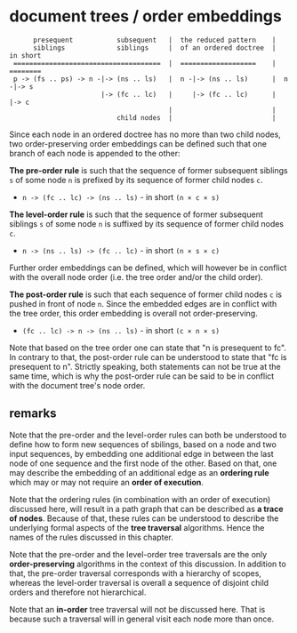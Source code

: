 
# document trees / order embeddings

```
      presequent           subsequent   |  the reduced pattern    |
      siblings             siblings     |  of an ordered doctree  |  in short
 =====================================  |  ===================    |  ========
 p -> (fs .. ps) -> n -|-> (ns .. ls)   |  n -|-> (ns .. ls)      |  n -|-> s
                       |-> (fc .. lc)   |     |-> (fc .. lc)      |     |-> c
                                        |                         |
                           child nodes  |                         |
```

Since each node in an ordered doctree has no more than two child nodes, two
order-preserving order embeddings can be defined such that one branch of each
node is appended to the other:

**The pre-order rule** is such that the sequence of former subsequent siblings
`s` of some node `n` is prefixed by its sequence of former child nodes `c`.

* `n -> (fc .. lc) -> (ns .. ls)` - in short `(n × c × s)`

**The level-order rule** is such that the sequence of former subsequent siblings
`s` of some node `n` is suffixed by its sequence of former child nodes `c`.

* `n -> (ns .. ls) -> (fc .. lc)` - in short `(n × s × c)`

Further order embeddings can be defined, which will however be in conflict with
the overall node order (i.e. the tree order and/or the child order).

**The post-order rule** is such that each sequence of former child nodes `c`
is pushed in front of node `n`. Since the embedded edges are in conflict with
the tree order, this order embedding is overall not order-preserving.

* `(fc .. lc) -> n -> (ns .. ls)` - in short `(c × n × s)`

Note that based on the tree order one can state that "n is presequent to fc".
In contrary to that, the post-order rule can be understood to state that "fc
is presequent to n". Strictly speaking, both statements can not be true at the
same time, which is why the post-order rule can be said to be in conflict with
the document tree's node order.

<!-- ======================================================================= -->
## remarks

Note that the pre-order and the level-order rules can both be understood to
define how to form new sequences of sbilings, based on a node and two input
sequences, by embedding one additional edge in between the last node of one
sequence and the first node of the other. Based on that, one may describe
the embedding of an additional edge as an **ordering rule** which may or
may not require an **order of execution**.

Note that the ordering rules (in combination with an order of execution)
discussed here, will result in a path graph that can be described as
**a trace of nodes**. Because of that, these rules can be understood to
describe the underlying formal aspects of the **tree traversal** algorithms.
Hence the names of the rules discussed in this chapter.

Note that the pre-order and the level-order tree traversals are the only
**order-preserving** algorithms in the context of this discussion. In
addition to that, the pre-order traversal corresponds with a hierarchy of
scopes, whereas the level-order traversal is overall a sequence of disjoint
child orders and therefore not hierarchical.

Note that an **in-order** tree traversal will not be discussed here. That is
because such a traversal will in general visit each node more than once.
